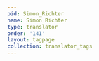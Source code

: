 ```yaml
---
pid: Simon_Richter
name: Simon Richter
type: translator
order: '141'
layout: tagpage
collection: translator_tags
---
```

